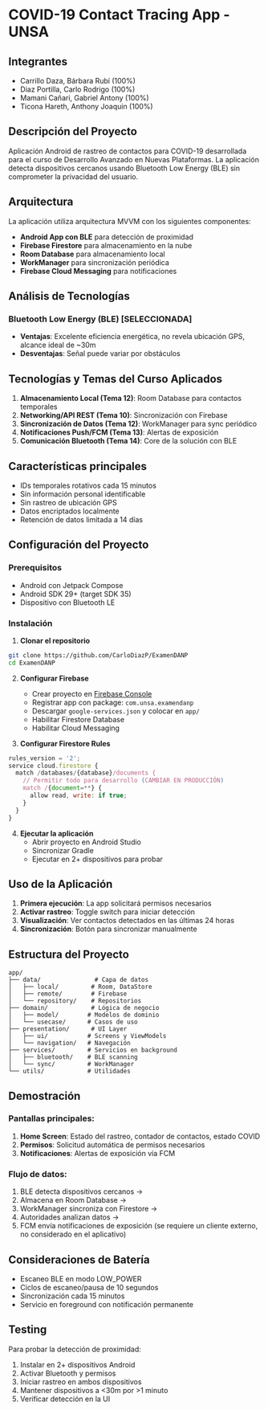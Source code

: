# COVID-19 Contact Tracing App - UNSA

## Integrantes
- Carrillo Daza, Bárbara Rubí (100%)
- Diaz Portilla, Carlo Rodrigo (100%) 
- Mamani Cañari, Gabriel Antony (100%)
- Ticona Hareth, Anthony Joaquin (100%)

## Descripción del Proyecto

Aplicación Android de rastreo de contactos para COVID-19 desarrollada para el curso de Desarrollo Avanzado en Nuevas Plataformas. La aplicación detecta dispositivos cercanos usando Bluetooth Low Energy (BLE) sin comprometer la privacidad del usuario.

## Arquitectura

La aplicación utiliza arquitectura MVVM con los siguientes componentes:
- **Android App con BLE** para detección de proximidad
- **Firebase Firestore** para almacenamiento en la nube
- **Room Database** para almacenamiento local
- **WorkManager** para sincronización periódica
- **Firebase Cloud Messaging** para notificaciones

## Análisis de Tecnologías

### Bluetooth Low Energy (BLE) [SELECCIONADA]
- **Ventajas**: Excelente eficiencia energética, no revela ubicación GPS, alcance ideal de ~30m
- **Desventajas**: Señal puede variar por obstáculos

## Tecnologías y Temas del Curso Aplicados

1. **Almacenamiento Local (Tema 12)**: Room Database para contactos temporales
2. **Networking/API REST (Tema 10)**: Sincronización con Firebase
3. **Sincronización de Datos (Tema 12)**: WorkManager para sync periódico
4. **Notificaciones Push/FCM (Tema 13)**: Alertas de exposición
5. **Comunicación Bluetooth (Tema 14)**: Core de la solución con BLE

## Características principales

- IDs temporales rotativos cada 15 minutos
- Sin información personal identificable
- Sin rastreo de ubicación GPS
- Datos encriptados localmente
- Retención de datos limitada a 14 días

## Configuración del Proyecto

### Prerequisitos
- Android con Jetpack Compose
- Android SDK 29+ (target SDK 35)
- Dispositivo con Bluetooth LE

### Instalación

1. **Clonar el repositorio**
```bash
git clone https://github.com/CarloDiazP/ExamenDANP
cd ExamenDANP
```

2. **Configurar Firebase**
   - Crear proyecto en [Firebase Console](https://console.firebase.google.com)
   - Registrar app con package: `com.unsa.examendanp`
   - Descargar `google-services.json` y colocar en `app/`
   - Habilitar Firestore Database
   - Habilitar Cloud Messaging

3. **Configurar Firestore Rules**
```javascript
rules_version = '2';
service cloud.firestore {
  match /databases/{database}/documents {
    // Permitir todo para desarrollo (CAMBIAR EN PRODUCCIÓN)
    match /{document=**} {
      allow read, write: if true;
    }
  }
}

```

4. **Ejecutar la aplicación**
   - Abrir proyecto en Android Studio
   - Sincronizar Gradle
   - Ejecutar en 2+ dispositivos para probar

## Uso de la Aplicación

1. **Primera ejecución**: La app solicitará permisos necesarios
2. **Activar rastreo**: Toggle switch para iniciar detección
3. **Visualización**: Ver contactos detectados en las últimas 24 horas
4. **Sincronización**: Botón para sincronizar manualmente

## Estructura del Proyecto

```
app/
├── data/               # Capa de datos
│   ├── local/         # Room, DataStore
│   ├── remote/        # Firebase
│   └── repository/    # Repositorios
├── domain/            # Lógica de negocio
│   ├── model/        # Modelos de dominio
│   └── usecase/      # Casos de uso
├── presentation/      # UI Layer
│   ├── ui/           # Screens y ViewModels
│   └── navigation/   # Navegación
├── services/         # Servicios en background
│   ├── bluetooth/    # BLE scanning
│   └── sync/         # WorkManager
└── utils/            # Utilidades
```

## Demostración

### Pantallas principales:
1. **Home Screen**: Estado del rastreo, contador de contactos, estado COVID
2. **Permisos**: Solicitud automática de permisos necesarios
3. **Notificaciones**: Alertas de exposición vía FCM

### Flujo de datos:
1. BLE detecta dispositivos cercanos → 
2. Almacena en Room Database → 
3. WorkManager sincroniza con Firestore → 
4. Autoridades analizan datos → 
5. FCM envía notificaciones de exposición (se requiere un cliente externo, no considerado en el aplicativo)

## Consideraciones de Batería

- Escaneo BLE en modo LOW_POWER
- Ciclos de escaneo/pausa de 10 segundos
- Sincronización cada 15 minutos
- Servicio en foreground con notificación permanente

## Testing

Para probar la detección de proximidad:
1. Instalar en 2+ dispositivos Android
2. Activar Bluetooth y permisos
3. Iniciar rastreo en ambos dispositivos
4. Mantener dispositivos a <30m por >1 minuto
5. Verificar detección en la UI

